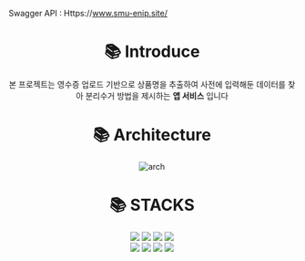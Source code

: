 Swagger API : Https://www.smu-enip.site/

<div align=center>

<div><h1>📚 Introduce</h1>
 본 프로젝트는 영수증 업로드 기반으로 상품명을 추출하여 사전에 입력해둔 데이터를 찾아 분리수거 방법을 제시하는 <b>앱 서비스</b> 입니다<p>
</div>

<div><h1>📚 Architecture</h1></div>

![arch](https://github.com/la1av1a/SMU-RecycleTrack-API/assets/81461486/0d870bf1-05a1-4019-af9e-b8d48e025744)

<p>

<div><h1>📚 STACKS</h1>
<img src="https://img.shields.io/badge/java-007396?style=for-the-badge&logo=java&logoColor=white">
  <img src="https://img.shields.io/badge/spring-6DB33F?style=for-the-badge&logo=spring&logoColor=white">
    <img src="https://img.shields.io/badge/JPA-092E20?style=for-the-badge&logo=&logoColor=white"> 
  <img src="https://img.shields.io/badge/mysql-3776AB?style=for-the-badge&logo=&logoColor=white">
</div>

<div>
    <div>
  <img src="https://img.shields.io/badge/ec2-FF9900?style=for-the-badge&logo=amazonec2&logoColor=white">
  <img src="https://img.shields.io/badge/opensearch-005EB8?style=for-the-badge&logo=OpenSearch&logoColor=white">
  <img src="https://img.shields.io/badge/redis-DC382D?style=for-the-badge&logo=Redis&logoColor=white">
  <img src="https://img.shields.io/badge/docker-2496ED?style=for-the-badge&logo=docker&logoColor=white">
</div>
</div>
</div>

